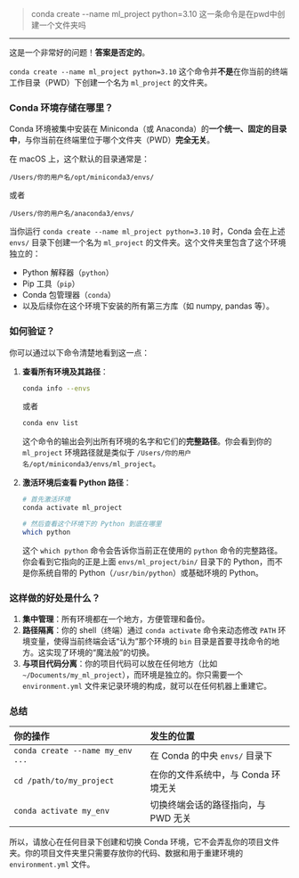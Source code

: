 > conda create --name ml_project python=3.10
这一条命令是在pwd中创建一个文件夹吗

---

这是一个非常好的问题！**答案是否定的**。

`conda create --name ml_project python=3.10` 这个命令并**不是**在你当前的终端工作目录（PWD）下创建一个名为 `ml_project` 的文件夹。

### Conda 环境存储在哪里？

Conda 环境被集中安装在 Miniconda（或 Anaconda）的**一个统一、固定的目录中**，与你当前在终端里位于哪个文件夹（PWD）**完全无关**。

在 macOS 上，这个默认的目录通常是：
```
/Users/你的用户名/opt/miniconda3/envs/
```
或者
```
/Users/你的用户名/anaconda3/envs/
```

当你运行 `conda create --name ml_project python=3.10` 时，Conda 会在上述 `envs/` 目录下创建一个名为 `ml_project` 的文件夹。这个文件夹里包含了这个环境独立的：
- Python 解释器（`python`）
- Pip 工具（`pip`）
- Conda 包管理器（`conda`）
- 以及后续你在这个环境下安装的所有第三方库（如 numpy, pandas 等）。

### 如何验证？

你可以通过以下命令清楚地看到这一点：

1.  **查看所有环境及其路径**：
    ```bash
    conda info --envs
    ```
    或者
    ```bash
    conda env list
    ```
    这个命令的输出会列出所有环境的名字和它们的**完整路径**。你会看到你的 `ml_project` 环境路径就是类似于 `/Users/你的用户名/opt/miniconda3/envs/ml_project`。

2.  **激活环境后查看 Python 路径**：
    ```bash
    # 首先激活环境
    conda activate ml_project

    # 然后查看这个环境下的 Python 到底在哪里
    which python
    ```
    这个 `which python` 命令会告诉你当前正在使用的 `python` 命令的完整路径。你会看到它指向的正是上面 `envs/ml_project/bin/` 目录下的 Python，而不是你系统自带的 Python（`/usr/bin/python`）或基础环境的 Python。

### 这样做的好处是什么？

1.  **集中管理**：所有环境都在一个地方，方便管理和备份。
2.  **路径隔离**：你的 shell（终端）通过 `conda activate` 命令来动态修改 `PATH` 环境变量，使得当前终端会话“认为”那个环境的 `bin` 目录是首要寻找命令的地方。这实现了环境的“魔法般”的切换。
3.  **与项目代码分离**：你的项目代码可以放在任何地方（比如 `~/Documents/my_ml_project`），而环境是独立的。你只需要一个 `environment.yml` 文件来记录环境的构成，就可以在任何机器上重建它。

### 总结

| 你的操作 | 发生的位置 |
| :--- | :--- |
| `conda create --name my_env ...` | 在 Conda 的中央 `envs/` 目录下 |
| `cd /path/to/my_project` | 在你的文件系统中，与 Conda 环境无关 |
| `conda activate my_env` | 切换终端会话的路径指向，与 PWD 无关 |

所以，请放心在任何目录下创建和切换 Conda 环境，它不会弄乱你的项目文件夹。你的项目文件夹里只需要存放你的代码、数据和用于重建环境的 `environment.yml` 文件。